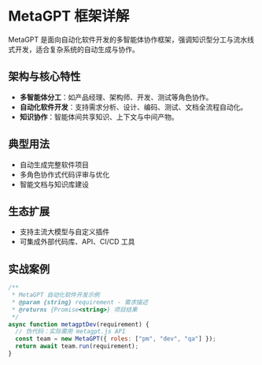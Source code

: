 # MetaGPT 框架详解

MetaGPT 是面向自动化软件开发的多智能体协作框架，强调知识型分工与流水线式开发，适合复杂系统的自动生成与协作。

## 架构与核心特性
- **多智能体分工**：如产品经理、架构师、开发、测试等角色协作。
- **自动化软件开发**：支持需求分析、设计、编码、测试、文档全流程自动化。
- **知识协作**：智能体间共享知识、上下文与中间产物。

## 典型用法
- 自动生成完整软件项目
- 多角色协作式代码评审与优化
- 智能文档与知识库建设

## 生态扩展
- 支持主流大模型与自定义插件
- 可集成外部代码库、API、CI/CD 工具

## 实战案例
```js
/**
 * MetaGPT 自动化软件开发示例
 * @param {string} requirement - 需求描述
 * @returns {Promise<string>} 项目结果
 */
async function metagptDev(requirement) {
  // 伪代码：实际需用 metagpt.js API
  const team = new MetaGPT({ roles: ["pm", "dev", "qa"] });
  return await team.run(requirement);
}
``` 